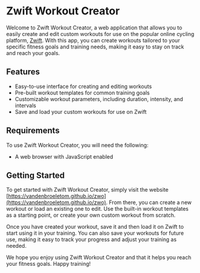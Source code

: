 # Zwift Workout Creator

Welcome to Zwift Workout Creator, a web application that allows you to easily create and edit custom workouts for use on the popular online cycling platform, [Zwift](https://zwift.com). With this app, you can create workouts tailored to your specific fitness goals and training needs, making it easy to stay on track and reach your goals.

## Features

- Easy-to-use interface for creating and editing workouts
- Pre-built workout templates for common training goals
- Customizable workout parameters, including duration, intensity, and intervals
- Save and load your custom workouts for use on Zwift

## Requirements

To use Zwift Workout Creator, you will need the following:

- A web browser with JavaScript enabled

## Getting Started

To get started with Zwift Workout Creator, simply visit the website [https://vandenbroeletom.github.io/zwo](https://vandenbroeletom.github.io/zwo). 
From there, you can create a new workout or load an existing one to edit. 
Use the built-in workout templates as a starting point, or create your own custom workout from scratch.

Once you have created your workout, save it and then load it on Zwift to start using it in your training. 
You can also save your workouts for future use, making it easy to track your progress and adjust your training as needed.


We hope you enjoy using Zwift Workout Creator and that it helps you reach your fitness goals. Happy training!
